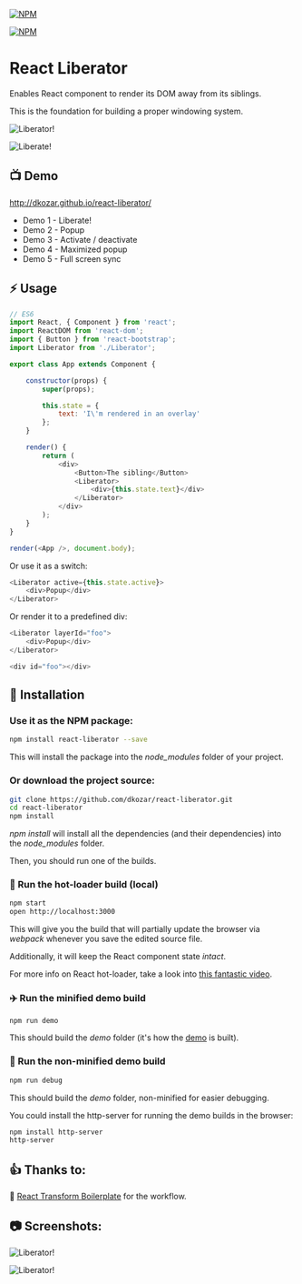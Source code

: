 [![NPM](https://nodei.co/npm/react-liberator.png?downloads=true&downloadRank=true&stars=true)](https://www.npmjs.com/package/react-liberator)

[![NPM](https://badge.fury.io/js/react-liberator.png)](https://www.npmjs.com/package/react-liberator)

# React Liberator

Enables React component to render its DOM away from its siblings.

This is the foundation for building a proper windowing system.

![Liberator!](http://dankokozar.com/images/react-liberator-1.png)

![Liberate!](http://dankokozar.com/images/react-liberator-popup.png)

## :tv: Demo

http://dkozar.github.io/react-liberator/

* Demo 1 - Liberate!
* Demo 2 - Popup
* Demo 3 - Activate / deactivate
* Demo 4 - Maximized popup
* Demo 5 - Full screen sync

## :zap: Usage

```js
// ES6
import React, { Component } from 'react';
import ReactDOM from 'react-dom';
import { Button } from 'react-bootstrap';
import Liberator from './Liberator';

export class App extends Component {

    constructor(props) {
        super(props);

        this.state = {
            text: 'I\'m rendered in an overlay'
        };
    }

    render() {
        return (
            <div>
                <Button>The sibling</Button>
                <Liberator>
                    <div>{this.state.text}</div>
                </Liberator>
            </div>
        );
    }
}

render(<App />, document.body);
```

Or use it as a switch:

```js
<Liberator active={this.state.active}>
    <div>Popup</div>
</Liberator>
```

Or render it to a predefined div:

```js
<Liberator layerId="foo">
    <div>Popup</div>
</Liberator>

<div id="foo"></div>
```

## :truck: Installation

### Use it as the NPM package:

```bash
npm install react-liberator --save
```

This will install the package into the *node_modules* folder of your project.

### Or download the project source:

```bash
git clone https://github.com/dkozar/react-liberator.git
cd react-liberator
npm install
```

*npm install* will install all the dependencies (and their dependencies) into the *node_modules* folder.

Then, you should run one of the builds.

### :rocket: Run the hot-loader build (local)

```bash
npm start
open http://localhost:3000
```

This will give you the build that will partially update the browser via *webpack* whenever you save the edited source file.

Additionally, it will keep the React component state *intact*.

For more info on React hot-loader, take a look into [this fantastic video](https://www.youtube.com/watch?v=xsSnOQynTHs).

### :airplane: Run the minified demo build

```bash
npm run demo
```
This should build the *demo* folder (it's how the [demo](http://dkozar.github.io/react-liberator/) is built).

### :helicopter: Run the non-minified demo build

```bash
npm run debug
```
This should build the *demo* folder, non-minified for easier debugging.

You could install the http-server for running the demo builds in the browser:

```bash
npm install http-server
http-server
```

## :thumbsup: Thanks to:

:rocket: [React Transform Boilerplate](https://github.com/gaearon/react-transform-boilerplate) for the workflow.

## :camera: Screenshots:

![Liberator!](http://dankokozar.com/images/react-liberator-2.png)

![Liberator!](http://dankokozar.com/images/react-liberator-3.png)
